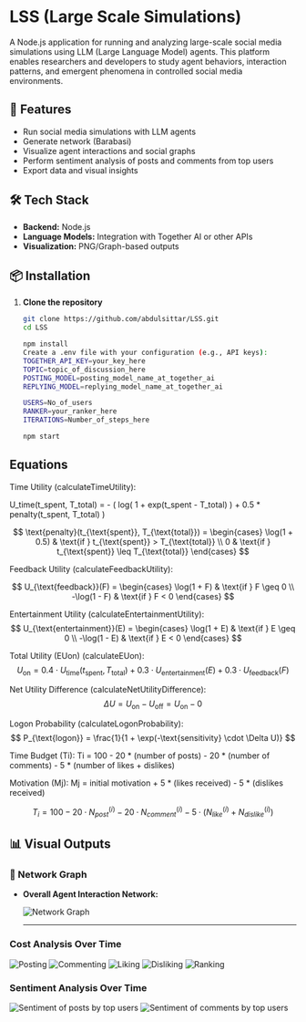 # LSS (Large Scale Simulations)

A Node.js application for running and analyzing large-scale social media simulations using LLM (Large Language Model) agents. This platform enables researchers and developers to study agent behaviors, interaction patterns, and emergent phenomena in controlled social media environments.

## 🚀 Features

- Run social media simulations with LLM agents
- Generate network (Barabasi)
- Visualize agent interactions and social graphs
- Perform sentiment analysis of posts and comments from top users
- Export data and visual insights

## 🛠️ Tech Stack

- **Backend:** Node.js
- **Language Models:** Integration with Together AI or other APIs
- **Visualization:** PNG/Graph-based outputs

## 📦 Installation

1. **Clone the repository**

   ```bash
   git clone https://github.com/abdulsittar/LSS.git
   cd LSS
   
   npm install
   Create a .env file with your configuration (e.g., API keys):
   TOGETHER_API_KEY=your_key_here
   TOPIC=topic_of_discussion_here
   POSTING_MODEL=posting_model_name_at_together_ai
   REPLYING_MODEL=replying_model_name_at_together_ai 

   USERS=No_of_users
   RANKER=your_ranker_here
   ITERATIONS=Number_of_steps_here
   
   npm start

## Equations

Time Utility (calculateTimeUtility):

U_time(t_spent, T_total) = - ( log( 1 + exp(t_spent - T_total) ) + 0.5 * penalty(t_spent, T_total) )


$$
\text{penalty}(t_{\text{spent}}, T_{\text{total}}) = 
\begin{cases} 
\log(1 + 0.5) & \text{if } t_{\text{spent}} > T_{\text{total}} \\
0 & \text{if } t_{\text{spent}} \leq T_{\text{total}}
\end{cases}
$$

Feedback Utility (calculateFeedbackUtility):

$$
U_{\text{feedback}}(F) =
\begin{cases}
\log(1 + F) & \text{if } F \geq 0 \\
-\log(1 - F) & \text{if } F < 0
\end{cases}
$$

Entertainment Utility (calculateEntertainmentUtility):
$$
U_{\text{entertainment}}(E) =
\begin{cases}
\log(1 + E) & \text{if } E \geq 0 \\
-\log(1 - E) & \text{if } E < 0
\end{cases}
$$

Total Utility (EUon) (calculateEUon):
$$
U_{\text{on}} = 0.4 \cdot U_{\text{time}}(t_{\text{spent}}, T_{\text{total}}) + 0.3 \cdot U_{\text{entertainment}}(E) + 0.3 \cdot U_{\text{feedback}}(F)
$$


Net Utility Difference (calculateNetUtilityDifference):
$$
\Delta U = U_{\text{on}} - U_{\text{off}} = U_{\text{on}} - 0
$$

Logon Probability (calculateLogonProbability):
$$
P_{\text{logon}} = \frac{1}{1 + \exp(-\text{sensitivity} \cdot \Delta U)}
$$





Time Budget (Ti):
Ti = 100 - 20 * (number of posts) - 20 * (number of comments) - 5 * (number of likes + dislikes)

Motivation (Mj):
Mj = initial motivation + 5 * (likes received) - 5 * (dislikes received)

$$
T_i = 100 - 20 \cdot N_{post}^{(i)} - 20 \cdot N_{comment}^{(i)} - 5 \cdot (N_{like}^{(i)} + N_{dislike}^{(i)})
$$



## 📊 Visual Outputs

### 📡 Network Graph

- **Overall Agent Interaction Network:**

  ![Network Graph](./Analysis/network.png)
  
  ---

### Cost Analysis Over Time

![Posting](./Analysis/posting_timing_chart.png)
![Commenting](./Analysis/commenting_timing_chart.png)
![Liking](./Analysis/liking_timing_chart.png)
![Disliking](./Analysis/disliking_timing_chart.png)
![Ranking](./Analysis/ranking_timing_chart.png)

### Sentiment Analysis Over Time

![Sentiment of posts by top users](./Analysis/posts_sentiment_scores_chart.png)
![Sentiment of comments by top users](./Analysis/comments_sentiment_scores_chart.png)